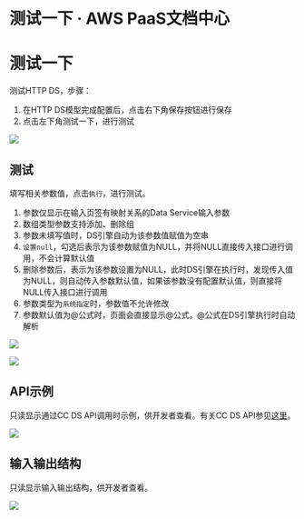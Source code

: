 # 测试一下 · AWS PaaS文档中心

# 测试一下

测试HTTP DS，步骤：

  1. 在HTTP DS模型完成配置后，点击右下角保存按钮进行保存
  2. 点击左下角测试一下，进行测试

[![](http-test1.png)](<http-test1.png>)

## 测试

填写相关参数值，点击`执行`，进行测试。

  1. 参数仅显示在输入页签有映射关系的Data Service输入参数
  2. 数组类型参数支持添加、删除组
  3. 参数未填写值时，DS引擎自动为该参数值赋值为空串
  4. `设置null`，勾选后表示为该参数赋值为NULL，并将NULL直接传入接口进行调用，不会计算默认值
  5. 删除参数后，表示为该参数设置为NULL，此时DS引擎在执行时，发现传入值为NULL，则自动传入参数默认值，如果该参数没有配置默认值，则直接将NULL传入接口进行调用
  6. 参数类型为`系统指定`时，参数值不允许修改
  7. 参数默认值为@公式时，页面会直接显示@公式，@公式在DS引擎执行时自动解析

[![](http-test2.png)](<http-test2.png>)

[![](http-test5.png)](<http-test5.png>)

## API示例

只读显示通过CC DS API调用时示例，供开发者查看。有关CC DS API参见[这里](<api.html>)。

[![](http-test3.png)](<http-test3.png>)

## 输入输出结构

只读显示输入输出结构，供开发者查看。

[![](http-test4.png)](<http-test4.png>)